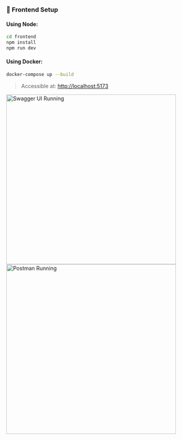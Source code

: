 
### 🧭 Frontend Setup

#### Using Node:
```bash
cd frontend
npm install
npm run dev
```

#### Using Docker:
```bash
docker-compose up --build
```

> Accessible at: [http://localhost:5173](http://localhost:5173)

<img src="https://github.com/user-attachments/assets/bfb796f9-cbf4-4076-bd7e-2ba1a29ea087" alt="Swagger UI Running" width="450"/>


<img src="https://github.com/user-attachments/assets/48873e72-86b5-4532-9c7d-a1184928c2a0" alt="Postman Running" width="450"/>
